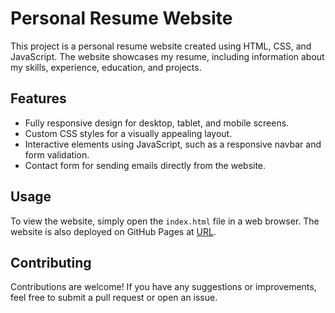 # Personal Resume Website

This project is a personal resume website created using HTML, CSS, and JavaScript. The website showcases my resume, including information about my skills, experience, education, and projects.

## Features

- Fully responsive design for desktop, tablet, and mobile screens.
- Custom CSS styles for a visually appealing layout.
- Interactive elements using JavaScript, such as a responsive navbar and form validation.
- Contact form for sending emails directly from the website.

## Usage

To view the website, simply open the `index.html` file in a web browser. The website is also deployed on GitHub Pages at [URL](insert_url_here).

## Contributing

Contributions are welcome! If you have any suggestions or improvements, feel free to submit a pull request or open an issue.
